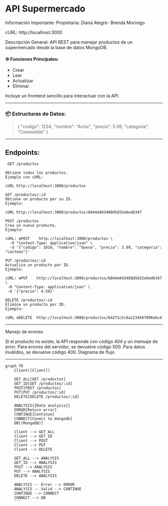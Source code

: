 # API Supermercado #

 Información Importante:
Propietaria: Diana Alegre- Brenda Morinigo

cURL: http://localhost:3000

 Descripción General:
API REST para manejar productos de un supermercado desde la base de datos MongoDB. 
#### ⚙ Funciones Principales: ####
- Crear
- Leer
- Actualizar 
- Eliminar
  
 Incluye un frontend sencillo para interactuar con la API.

---
### 📦 Estructuras de Datos: ###

 > {
  "codigo": 1234,
  "nombre": "Arroz",
  "precio": 5.99,
 "categoria": "Comestible"
}
***    
Endpoints:
---
~~~
 GET /productos

Obtiene todos los productos.
Ejemplo con cURL:

cURL http://localhost:3000/productos
~~~
~~~
GET /productos/:id
Obtiene un producto por su ID.
Ejemplo:

cURL http://localhost:3000/productos/6844e043488d5d32e6ed6347
~~~
~~~
POST /productos
Crea un nuevo producto.
Ejemplo:

cURL: ⚙POST    http://localhost:3000/productos \
  -H "Content-Type: application/json" \
  -d '{"codigo": 1010, "nombre": "Queso", "precio": 3.99, "categoria": "Lácteos"}'
~~~
 ~~~ 
PUT /productos/:id
Actualiza un producto por ID.
Ejemplo:

cURL: ⚙PUT    http://localhost:3000/productos/6844e043488d5d32e6ed6347 \
  -H "Content-Type: application/json" \
  -d '{"precio": 4.50}'
~~~

~~~
DELETE /productos/:id
Elimina un producto por ID.
Ejemplo:

cURL ⚙DELETE  http://localhost:3000/productos/642f1c5c8a1234567890abcd
~~~
***
 Manejo de errores

Si el producto no existe, la API responde con código 404 y un mensaje de error.
Para errores del servidor, se devuelve código 500.
Para datos inválidos, se devuelve código 400.
Diagrama de flujo
***

```mermaid
graph TD
    Client([Client])

    GET_ALL[GET /productos]
    GET_ID[GET /productos/:id]
    POST[POST /productos]
    PUT[PUT /productos/:id]
    DELETE[DELETE /productos/:id]

    ANALYSIS{{Data analysis}}
    ERROR[Return error]
    CONTINUE[Continue]
    CONNECT[Conect to mongodb]
    DB[(MongoDB)]

    Client --> GET_ALL
    Client --> GET_ID
    Client --> POST
    Client --> PUT
    Client --> DELETE

    GET_ALL --> ANALYSIS
    GET_ID --> ANALYSIS
    POST --> ANALYSIS
    PUT --> ANALYSIS
    DELETE --> ANALYSIS

    ANALYSIS -- Error --> ERROR
    ANALYSIS -- Valid --> CONTINUE
    CONTINUE --> CONNECT
    CONNECT --> DB
    ```
